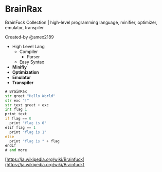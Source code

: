# BrainRax

BrainFuck Collection | high-level programming language, minifier, optimizer, emulator, transpiler

Created-by @amex2189

- High Level Lang
  - Compiler
    - Parser
  - Easy Syntax
- **Minifiy**
- **Optimization**
- **Emulator**
- **Transpiler**

```asm
# BrainRax
str greet "Hello World"
str exc "!"
str text greet + exc
int flag 1
print text
if flag == 0
  print "flag is 0"
elif flag == 1
  print "flag is 1"
else
  print "flag is " + flag
endif
# and more
```

[https://ja.wikipedia.org/wiki/Brainfuck](https://ja.wikipedia.org/wiki/Brainfuck)
